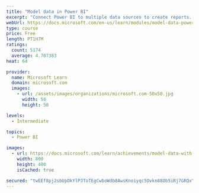 ```yaml
---
title: "Model data in Power BI"
excerpt: "Connect Power BI to multiple data sources to create reports. Define the relationship between your data sources."
webUrl: https://docs.microsoft.com/en-us/learn/modules/model-data-power-bi/
type: course
price: Free
length: PT1H7M
ratings:
  count: 5174
  average: 4.707383
heat: 64

provider:
  name: Microsoft Learn
  domain: microsoft.com
  images:
    - url: /assets/images/organizations/microsoft.com-50x50.jpg
      width: 50
      height: 50

levels:
  - Intermediate

topics:
  - Power BI

images:
  - url: https://docs.microsoft.com/learn/achievements/model-data-with-power-bi-desktop-social.png
    width: 800
    height: 400
    isCached: true

secured: "twEEf8pj2sbUpDkYlPJToTEgCwboWdb8AwsKnoiyqc5Ovkn88Ob5iRj7GRQxY+uP+b4HtjEPB9ZEPCvwpCHnl4y4J0OebpNLVBbKMmCpS20Q44w0KnMH6SD37aEb+eV1uWfHeHEhDT5yVxNl/VfBjHGxUU6/Xmzz8nnIkihGXHL4Bwi/p4cjGZf2wTYQIDXRRXPATqy/+lalYRce6OlrA2VXhCq6bwP4IaQAP2bkrN/7LrPx8zjl1NvI78UYR3O8Ix1pc06nfqq1YXQXrrenyfgb0DuHalD8lmCy3X2s206SBqtJB2ih+nekLi3IqdWabOy3Lfm/TzUN4y3+JMyayv9ZcK6oUXgtmrI6fM4tTqLzyJapzRJZJBk6LG7zI8EFlipufPKYBzklM7A7BphyIwbmBXIid3Gs2Q+1xRlCktI=;ntEoiKPhVl9FKsXmvK4pGA=="
---
```


